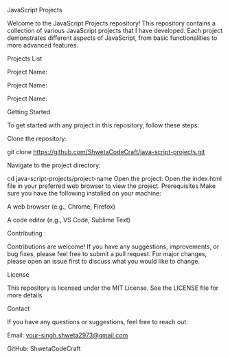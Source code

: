 








 

























JavaScript Projects








Welcome to the JavaScript Projects repository! This repository contains a collection of various JavaScript projects that I have developed. Each project demonstrates different aspects of JavaScript, from basic functionalities to more advanced features.

Projects List


Project Name: 

Project Name: 

Project Name: 


Getting Started

To get started with any project in this repository, follow these steps:

Clone the repository:

git clone https://github.com/ShwetaCodeCraft/java-script-projects.git

Navigate to the project directory:

cd java-script-projects/project-name
Open the project:
Open the index.html file in your preferred web browser to view the project.
Prerequisites
Make sure you have the following installed on your machine:

A web browser (e.g., Chrome, Firefox)

A code editor (e.g., VS Code, Sublime Text)

Contributing : 

Contributions are welcome! If you have any suggestions, improvements, or bug fixes, please feel free to submit a pull request. For major changes, please open an issue first to discuss what you would like to change.

License

This repository is licensed under the MIT License. See the LICENSE file for more details.

Contact

If you have any questions or suggestions, feel free to reach out:

Email: your-singh.shweta2973@gmail.com

GitHub: ShwetaCodeCraft
